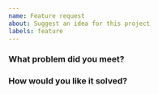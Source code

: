 ```yaml
---
name: Feature request
about: Suggest an idea for this project
labels: feature
---
```


### What problem did you meet?

<!-- A clear and concise description of what the problem is. -->

### How would you like it solved?

<!-- A clear and concise description of what you want to happen. -->

